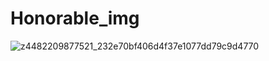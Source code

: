 # Honorable_img
![z4482209877521_232e70bf406d4f37e1077dd79c9d4770](https://github.com/pp2506/Honorable_img/assets/133022918/7ff089f8-5a6f-4741-8556-3a7f9b6d5c2a)
